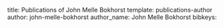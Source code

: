 title: Publications of John Melle Bokhorst
template: publications-author
author: john-melle-bokhorst
author_name: John Melle Bokhorst
bibkeys: 